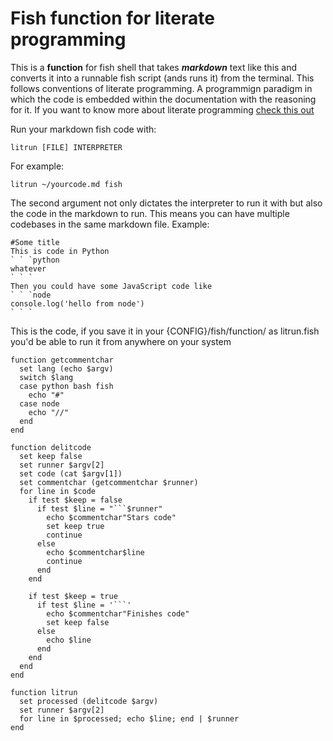 # Fish function for literate programming

This is a **function** for fish shell that takes ***markdown*** text like this and converts it into a runnable fish script (ands runs it) from the terminal. This follows conventions of literate programming. A programmign paradigm in which the code is embedded within the documentation with the reasoning for it. If you want to know more about literate programming [check this out](https://en.wikipedia.org/wiki/Literate_programming)

Run your markdown fish code with:

```
litrun [FILE] INTERPRETER
```
For example:
```
litrun ~/yourcode.md fish
```
The second argument not only dictates the interpreter to run it with but also the code in the markdown to run. This means you can have multiple codebases in the same markdown file. Example:

```
#Some title
This is code in Python
` ` `python
whatever
` ` `
Then you could have some JavaScript code like
` ` `node
console.log('hello from node')
` ` `
```
This is the code, if you save it in your {CONFIG}/fish/function/ as litrun.fish you'd be able to run it from anywhere on your system

```fish
function getcommentchar
  set lang (echo $argv)
  switch $lang
  case python bash fish
    echo "#"
  case node
    echo "//"
  end
end

function delitcode
  set keep false
  set runner $argv[2]
  set code (cat $argv[1])
  set commentchar (getcommentchar $runner)
  for line in $code
    if test $keep = false
      if test $line = "```$runner"
        echo $commentchar"Stars code"
        set keep true
        continue
      else
        echo $commentchar$line
        continue
      end
    end

    if test $keep = true
      if test $line = '```'
        echo $commentchar"Finishes code"
        set keep false
      else
        echo $line
      end
    end
  end
end

function litrun
  set processed (delitcode $argv)
  set runner $argv[2]
  for line in $processed; echo $line; end | $runner
end
```